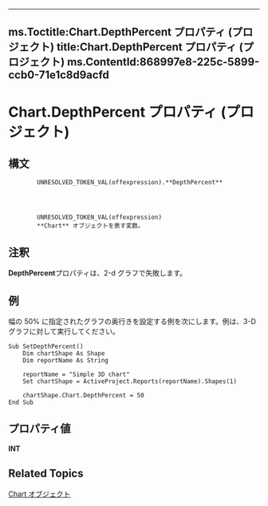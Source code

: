 
---
ms.Toctitle:Chart.DepthPercent プロパティ (プロジェクト)
title:Chart.DepthPercent プロパティ (プロジェクト)
ms.ContentId:868997e8-225c-5899-ccb0-71e1c8d9acfd
---
# Chart.DepthPercent プロパティ (プロジェクト)





## 構文

            UNRESOLVED_TOKEN_VAL(offexpression).**DepthPercent**




            UNRESOLVED_TOKEN_VAL(offexpression)
            **Chart** オブジェクトを表す変数。



## 注釈
**DepthPercent**プロパティは、2-d グラフで失敗します。



## 例
幅の 50% に指定されたグラフの奥行きを設定する例を次にします。例は、3-D グラフに対して実行してください。

```vba
Sub SetDepthPercent()
    Dim chartShape As Shape
    Dim reportName As String
    
    reportName = "Simple 3D chart"
    Set chartShape = ActiveProject.Reports(reportName).Shapes(1)
    
    chartShape.Chart.DepthPercent = 50
End Sub
```




## プロパティ値
**INT**



## Related Topics

[Chart オブジェクト](810d4ec1-69d2-c432-b9da-57042b783b85.md)





